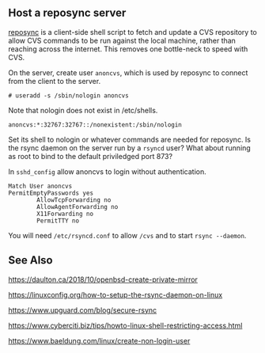 ## Host a reposync server

[reposync](https://github.com/sthen/reposync) is a client-side shell
script to fetch and update a CVS repository to allow CVS commands to
be run against the local machine, rather than reaching across the
internet. This removes one bottle-neck to speed with CVS.

On the server, create user `anoncvs`, which is used by reposync to
connect from the client to the server.

```
# useradd -s /sbin/nologin anoncvs
```

Note that nologin does not exist in /etc/shells.

```
anoncvs:*:32767:32767::/nonexistent:/sbin/nologin
```

Set its shell to nologin or whatever commands are needed for reposync.
Is the rsync daemon on the server run by a `rsyncd` user? What about
running as root to bind to the default priviledged port 873?



In `sshd_config` allow anoncvs to login without authentication.

```
Match User anoncvs
PermitEmptyPasswords yes
		AllowTcpForwarding no
		AllowAgentForwarding no
		X11Forwarding no
		PermitTTY no
```

You will need `/etc/rsyncd.conf` to allow `/cvs` and to start `rsync --daemon`.


## See Also

<https://daulton.ca/2018/10/openbsd-create-private-mirror>

<https://linuxconfig.org/how-to-setup-the-rsync-daemon-on-linux>

<https://www.upguard.com/blog/secure-rsync>

<https://www.cyberciti.biz/tips/howto-linux-shell-restricting-access.html>

<https://www.baeldung.com/linux/create-non-login-user>

